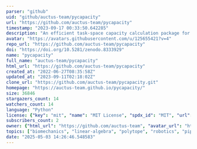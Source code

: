 ```yaml
---
parser: "github"
uid: "github/auctus-team/pycapacity"
url: "https://github.com/auctus-team/pycapacity"
timestamp: "2023-09-17 00:33:50.642285"
description: "An efficient task-space capacity calculation package for robotics and biomechanics"
avatar: "https://avatars.githubusercontent.com/u/125655421?v=4"
repo_url: "https://github.com/auctus-team/pycapacity"
doi: "https://doi.org/10.5281/zenodo.8333929"
name: "pycapacity"
full_name: "auctus-team/pycapacity"
html_url: "https://github.com/auctus-team/pycapacity"
created_at: "2022-06-27T08:35:58Z"
updated_at: "2023-09-11T02:18:02Z"
clone_url: "https://github.com/auctus-team/pycapacity.git"
homepage: "https://auctus-team.github.io/pycapacity/"
size: 36846
stargazers_count: 14
watchers_count: 14
language: "Python"
license: {"key": "mit", "name": "MIT License", "spdx_id": "MIT", "url": "https://api.github.com/licenses/mit", "node_id": "MDc6TGljZW5zZTEz"}
subscribers_count: 2
owner: {"html_url": "https://github.com/auctus-team", "avatar_url": "https://avatars.githubusercontent.com/u/125655421?v=4", "login": "auctus-team", "type": "Organization"}
topics: ["biomechanics", "linear-algebra", "polytope", "robotics", "pip-package", "real-time"]
date: "2025-05-03 14:26:46.548583"
---
```

